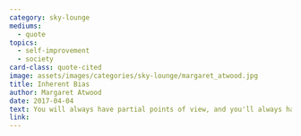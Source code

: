 ```yaml
---
category: sky-lounge
mediums:
  - quote
topics:
  - self-improvement
  - society
card-class: quote-cited
image: assets/images/categories/sky-lounge/margaret_atwood.jpg
title: Inherent Bias
author: Margaret Atwood
date: 2017-04-04
text: You will always have partial points of view, and you'll always have the story behind the story that hasn't come out yet. And any form of journalism you're involved with is going to be up against a biased viewpoint and partial knowledge.
link:
---
```

